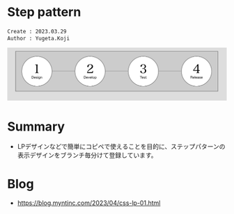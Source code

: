 Step pattern
===
```
Create : 2023.03.29
Author : Yugeta.Koji
```
![banner](banner.png)

# Summary
- LPデザインなどで簡単にコピペで使えることを目的に、ステップパターンの表示デザインをブランチ毎分けて登録しています。

# Blog
- https://blog.myntinc.com/2023/04/css-lp-01.html

